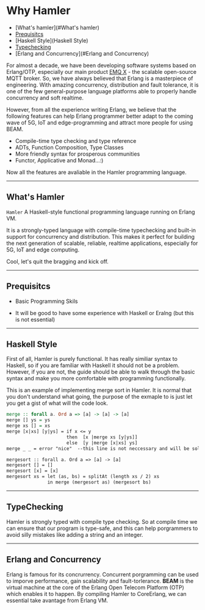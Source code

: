 # Why Hamler

- [What's hamler](#What's hamler)
- [Prequisitcs](#Prequisitcs)
- [Haskell Style](Haskell Style)
- [Typechecking](#Typechecking)
- [Erlang and Concurrency](#Erlang and Concurrency)

For almost a decade, we have been developing software systems based on Erlang/OTP, especially our main product [EMQ X](https://github.com/emqx/emqx) - the scalable open-source MQTT broker. So, we have always believed that Erlang is a masterpiece of engineering. With amazing concurrency, distribution and fault tolerance, it is one of the few general-purpose language platforms able to properly handle concurrency and soft realtime.

However, from all the experience writing Erlang, we believe that the following features can help Erlang programmer better adapt to the coming wave of 5G, IoT and edge-programming and attract more people for using BEAM.

- Compile-time type checking and type reference
- ADTs, Function Composition, Type Classes
- More friendly syntax for prosperous communities
- Functor, Applicative and Monad...:)

Now all the features are avaliable in the Hamler programming language.

---

## What's Hamler

`Hamler`  A Haskell-style functional programming language running on Erlang VM. 

It is a strongly-typed language with compile-time typechecking and built-in support for concurrency and distribution. This makes it perfect for building the next generation of scalable, reliable, realtime applications, especially for 5G, IoT and edge computing.

Cool, let's quit the bragging and kick off.



---

## Prequisitcs

- Basic Programming Skils

- It will be good to have some experience with Haskell or Eralng (but this is not essential)

  

---

## Haskell Style

First of all, Hamler is purely functional. It has really similiar syntax to Haskell, so if you are familiar with Haskell it should not be a problem. However, if you are not, the guide should be able to walk through the basic syntax and make you more comfortable with programming functionally.

This is an example of implementing merge sort in Hamler. It is normal that you don't understand what going, the purpose of the exmaple to is just let you get a gist of what will the code look. 

```haskell
merge :: forall a. Ord a => [a] -> [a] -> [a]
merge [] ys = ys
merge xs [] = xs
merge [x|xs] [y|ys] = if x <= y
                      then  [x |merge xs [y|ys]]
                      else  [y |merge [x|xs] ys]
merge _ _ = error "nice"  --this line is not neccessary and will be solved when new update released.

mergesort :: forall a. Ord a => [a] -> [a]
mergesort [] = []
mergesort [x] = [x]
mergesort xs = let (as, bs) = splitAt (length xs / 2) xs
               in merge (mergesort as) (mergesort bs)
```



---

## TypeChecking 

Hamler is strongly typed with compile type checking. So at compile time we can ensure that our program is type-safe, and this can help porgrammers to avoid silly mistakes like adding a string and an integer. 



---

## Erlang and Concurrency

Erlang is famous for its concrurrency. Concurrent porgramming can be used to imporve performance, gain scalability and fault-torlerance. **BEAM** is the virtual machine at the core of the Erlang Open Telecom Platform (OTP) which enables it to happen. By compiling Hamler to CoreErlang, we can essential take avantage from Erlang VM.